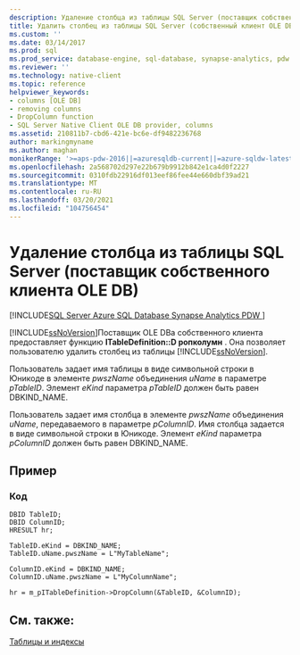 ```yaml
---
description: Удаление столбца из таблицы SQL Server (поставщик собственного клиента OLE DB)
title: Удалить столбец из таблицы SQL Server (собственный клиент OLE DB поставщик)
ms.custom: ''
ms.date: 03/14/2017
ms.prod: sql
ms.prod_service: database-engine, sql-database, synapse-analytics, pdw
ms.reviewer: ''
ms.technology: native-client
ms.topic: reference
helpviewer_keywords:
- columns [OLE DB]
- removing columns
- DropColumn function
- SQL Server Native Client OLE DB provider, columns
ms.assetid: 210811b7-cbd6-421e-bc6e-df9482236768
author: markingmyname
ms.author: maghan
monikerRange: '>=aps-pdw-2016||=azuresqldb-current||=azure-sqldw-latest||>=sql-server-2016||>=sql-server-linux-2017||=azuresqldb-mi-current'
ms.openlocfilehash: 2a568702d297e22b679b9912b842e1ca4d0f2227
ms.sourcegitcommit: 0310fdb22916df013eef86fee44e660dbf39ad21
ms.translationtype: MT
ms.contentlocale: ru-RU
ms.lasthandoff: 03/20/2021
ms.locfileid: "104756454"
---
```

# <a name="removing-a-column-from-a-sql-server-table-native-client-ole-db-provider"></a>Удаление столбца из таблицы SQL Server (поставщик собственного клиента OLE DB)
[!INCLUDE[SQL Server Azure SQL Database Synapse Analytics PDW ](../../includes/applies-to-version/sql-asdb-asdbmi-asa-pdw.md)]

  [!INCLUDE[ssNoVersion](../../includes/ssnoversion-md.md)]Поставщик OLE DBа собственного клиента предоставляет функцию **ITableDefinition::D ропколумн** . Она позволяет пользователю удалить столбец из таблицы [!INCLUDE[ssNoVersion](../../includes/ssnoversion-md.md)].  
  
 Пользователь задает имя таблицы в виде символьной строки в Юникоде в элементе *pwszName* объединения *uName* в параметре *pTableID*. Элемент *eKind* параметра *pTableID* должен быть равен DBKIND_NAME.  
  
 Пользователь задает имя столбца в элементе *pwszName* объединения *uName*, передаваемого в параметре *pColumnID*. Имя столбца задается в виде символьной строки в Юникоде. Элемент *eKind* параметра *pColumnID* должен быть равен DBKIND_NAME.  
  
## <a name="example"></a>Пример  
  
### <a name="code"></a>Код  
  
```  
DBID TableID;  
DBID ColumnID;  
HRESULT hr;  
  
TableID.eKind = DBKIND_NAME;  
TableID.uName.pwszName = L"MyTableName";  
  
ColumnID.eKind = DBKIND_NAME;  
ColumnID.uName.pwszName = L"MyColumnName";  
  
hr = m_pITableDefinition->DropColumn(&TableID, &ColumnID);  
```  
  
## <a name="see-also"></a>См. также:  
 [Таблицы и индексы](../../relational-databases/native-client-ole-db-tables-indexes/tables-and-indexes.md)  
  
  
